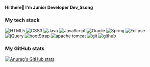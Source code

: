 #### Hi there👋 I'm Junior Developer Dev_Ssong


### My tech stack
![HTML5](http://img.shields.io/badge/-HTML5-F05032?logo=html5&logoColor=ffffff)
![CSS3](https://img.shields.io/badge/CSS3-%231572B6.svg?logo=css3&logoColor=white)
![Java](https://img.shields.io/badge/java-%23ED8B00.svg?logo=Java&logoColor=white)
![JavaScript](https://img.shields.io/badge/javascript-%23323330.svg?logo=JavaScript&logoColor=%23F7DF1E)
![Oracle](https://img.shields.io/badge/Oracle-F80000?logo=Oracle&logoColor=white)
![Spring](https://img.shields.io/badge/spring-%236DB33F.svg?logo=Spring&logoColor=white)
![Eclipse](https://img.shields.io/badge/Eclipse-FE7A16.svg?logo=Eclipse&logoColor=white)
![jQuery](https://img.shields.io/badge/jquery-%230769AD.svg?logo=jQuery&logoColor=white)
![bootStrap](https://img.shields.io/badge/bootstrap-7952B3?logo=Bootstrap&logoColor=white)
![apache tomcat](https://img.shields.io/badge/Apache&nbsp;Tomcat-F8DC75?logo=apachetomcat&logoColor=white)
![git](https://img.shields.io/badge/git-F05032?logo=git&logoColor=white)
![github](https://img.shields.io/badge/github-181717?logo=Github&logoColor=white)


### My GitHub stats
[![Anurag's GitHub stats](https://github-readme-stats.vercel.app/api?username=sweetSsun&show_icons=true&theme=radical)](https://github.com/anuraghazra/github-readme-stats)

<!--
**sweetSsun/sweetSsun** is a ✨ _special_ ✨ repository because its `README.md` (this file) appears on your GitHub profile.

Here are some ideas to get you started:

- 🔭 I’m currently working on ...
- 🌱 I’m currently learning ...
- 👯 I’m looking to collaborate on ...
- 🤔 I’m looking for help with ...
- 💬 Ask me about ...
- 📫 How to reach me: ...
- 😄 Pronouns: ...
- ⚡ Fun fact: ...
-->
